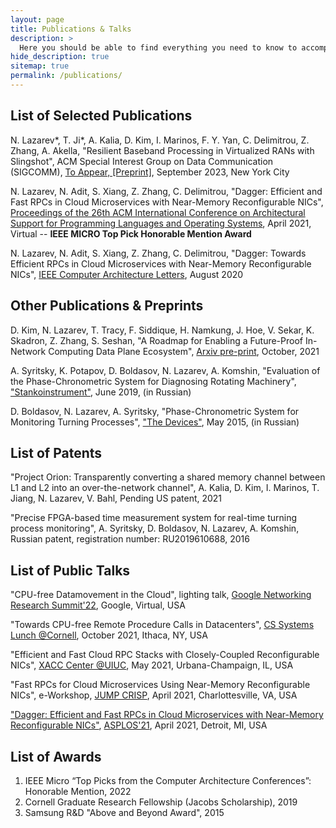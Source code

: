 ```yaml
---
layout: page
title: Publications & Talks
description: >
  Here you should be able to find everything you need to know to accomplish the most common tasks when blogging with Hydejack.
hide_description: true
sitemap: true
permalink: /publications/
---
```


## List of Selected Publications

N. Lazarev\*, T. Ji\*, A. Kalia, D. Kim, I. Marinos, F. Y. Yan, C. Delimitrou, Z. Zhang, A. Akella, "Resilient Baseband Processing in Virtualized RANs with Slingshot", ACM Special Interest Group on Data Communication (SIGCOMM), <a href="https://www.microsoft.com/en-us/research/publication/resilient-baseband-processing-in-virtualized-rans-with-slingshot/" title="preprint">To Appear, [Preprint]</a>, September 2023, New York City

N. Lazarev, N. Adit, S. Xiang, Z. Zhang, C. Delimitrou, "Dagger: Efficient and Fast RPCs in Cloud Microservices with Near-Memory Reconfigurable NICs", <a href="https://dl.acm.org/doi/proceedings/10.1145/3445814" title="asplos">Proceedings of the 26th ACM International Conference on Architectural Support for Programming Languages and Operating Systems</a>, April 2021, Virtual -- **IEEE MICRO Top Pick Honorable Mention Award**

N. Lazarev, N. Adit, S. Xiang, Z. Zhang, C. Delimitrou, "Dagger: Towards Efficient RPCs in Cloud Microservices with Near-Memory Reconfigurable NICs", <a href="https://ieeexplore.ieee.org/xpl/RecentIssue.jsp?punumber=10208" title="cal">IEEE Computer Architecture Letters</a>, August 2020

## Other Publications & Preprints

D. Kim, N. Lazarev, T. Tracy, F. Siddique, H. Namkung, J. Hoe, V. Sekar, K. Skadron, Z. Zhang, S. Seshan, "A Roadmap for Enabling a Future-Proof In-Network Computing Data Plane Ecosystem", <a href="https://arxiv.org/abs/2111.04563" title="arxiv_switch">Arxiv pre-print</a>, October, 2021

A. Syritsky, K. Potapov, D. Boldasov, N. Lazarev, A. Komshin, "Evaluation of the Phase-Chronometric System for Diagnosing Rotating Machinery", <a href="https://www.stankoinstrument.su/journal/article/7891" title="devices">"Stankoinstrument"</a>, June 2019, (in Russian)

D. Boldasov, N. Lazarev, A. Syritsky, "Phase-Chronometric System for Monitoring Turning Processes", <a href="https://www.elibrary.ru/item.asp?id=24933545" title="devices">"The Devices"</a>, May 2015, (in Russian)


## List of Patents

"Project Orion: Transparently converting a shared memory channel between L1 and L2 into an over-the-network channel", A. Kalia, D. Kim, I. Marinos, T. Jiang, N. Lazarev, V. Bahl, Pending US patent, 2021

"Precise FPGA-based time measurement system for real-time turning process monitoring", A. Syritsky, D. Boldasov, N. Lazarev, A. Komshin, Russian patent, registration number: RU2019610688, 2016


## List of Public Talks

"CPU-free Datamovement in the Cloud", lighting talk, <a href="https://events.withgoogle.com/networking-research-summit-2022/" title="crisp">Google Networking Research Summit'22</a>, Google, Virtual, USA

"Towards CPU-free Remote Procedure Calls in Datacenters", <a href="https://www.cs.cornell.edu/courses/cs7490/2021fa/" title="crisp">CS Systems Lunch @Cornell</a>, October 2021, Ithaca, NY, USA

"Efficient and Fast Cloud RPC Stacks with Closely-Coupled Reconfigurable NICs", <a href="https://xilinx.github.io/xacc/uiuc.html" title="crisp">XACC Center @UIUC</a>, May 2021, Urbana-Champaign, IL, USA

"Fast RPCs for Cloud Microservices Using Near-Memory Reconfigurable NICs", e-Workshop, <a href="https://crisp.engineering.virginia.edu/joint-university-microelectronics-program-jump" title="crisp">JUMP CRISP</a>, April 2021, Charlottesville, VA, USA

<a href="https://www.youtube.com/watch?v=ONnR6Mg6t4E" title="asplos">"Dagger: Efficient and Fast RPCs in Cloud Microservices with Near-Memory Reconfigurable NICs"</a>, <a href="https://asplos-conference.org/" title="asplos_1">ASPLOS'21</a>, April 2021, Detroit, MI, USA

## List of Awards

<ol>
  <li>IEEE Micro “Top Picks from the Computer Architecture Conferences”: Honorable Mention, 2022</li>
  <li>Cornell Graduate Research Fellowship (Jacobs Scholarship), 2019</li>
  <li>Samsung R&D "Above and Beyond Award", 2015</li>
</ol>
